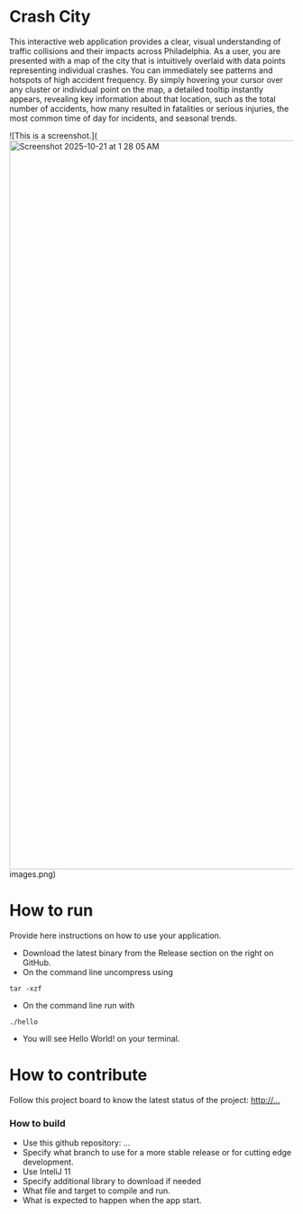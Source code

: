 # Crash City
  This interactive web application provides a clear, visual understanding of traffic collisions and their impacts across Philadelphia. As a user, you are presented with a map of the city that is intuitively overlaid with data points representing individual crashes. You can immediately see patterns and hotspots of high accident frequency. By simply hovering your cursor over any cluster or individual point on the map, a detailed tooltip instantly appears, revealing key information about that location, such as the total number of accidents, how many resulted in fatalities or serious injuries, the most common time of day for incidents, and seasonal trends.

![This is a screenshot.](<img width="2555" height="1294" alt="Screenshot 2025-10-21 at 1 28 05 AM" src="https://github.com/user-attachments/assets/bcba7c07-ed78-43e9-ace6-a4da7e08a58d" />
images.png)
# How to run
Provide here instructions on how to use your application.   
- Download the latest binary from the Release section on the right on GitHub.  
- On the command line uncompress using
```
tar -xzf  
```
- On the command line run with
```
./hello
```
- You will see Hello World! on your terminal. 

# How to contribute
Follow this project board to know the latest status of the project: [http://...]([http://...])  

### How to build
- Use this github repository: ... 
- Specify what branch to use for a more stable release or for cutting edge development.  
- Use InteliJ 11
- Specify additional library to download if needed 
- What file and target to compile and run. 
- What is expected to happen when the app start. 
